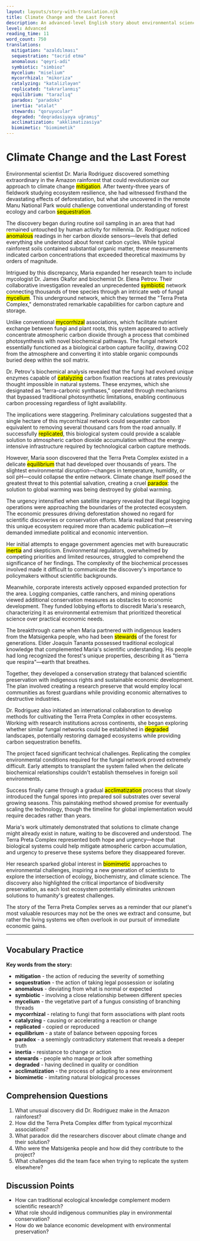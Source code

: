 ```yaml
---
layout: layouts/story-with-translation.njk
title: Climate Change and the Last Forest
description: An advanced-level English story about environmental science and revolutionary climate change solutions.
level: Advanced
reading_time: 11
word_count: 750
translations:
  mitigation: "azaldılması"
  sequestration: "təcrid etmə"
  anomalous: "qeyri-adi"
  symbiotic: "simbioz"
  mycelium: "miselium"
  mycorrhizal: "mikoriza"
  catalyzing: "katalizləyən"
  replicated: "təkrarlanmış"
  equilibrium: "tarazlıq"
  paradox: "paradoks"
  inertia: "ətalət"
  stewards: "qoruyucular"
  degraded: "deqradasiyaya uğramış"
  acclimatization: "akklimatizasiya"
  biomimetic: "biomimetik"
---
```


# Climate Change and the Last Forest

Environmental scientist Dr. Maria Rodriguez discovered something extraordinary in the Amazon rainforest that could revolutionize our approach to climate change <mark data-translation="mitigation">mitigation</mark>. After twenty-three years of fieldwork studying ecosystem resilience, she had witnessed firsthand the devastating effects of deforestation, but what she uncovered in the remote Manu National Park would challenge conventional understanding of forest ecology and carbon <mark data-translation="sequestration">sequestration</mark>.

The discovery began during routine soil sampling in an area that had remained untouched by human activity for millennia. Dr. Rodriguez noticed <mark data-translation="anomalous">anomalous</mark> readings in her carbon dioxide sensors—levels that defied everything she understood about forest carbon cycles. While typical rainforest soils contained substantial organic matter, these measurements indicated carbon concentrations that exceeded theoretical maximums by orders of magnitude.

Intrigued by this discrepancy, Maria expanded her research team to include mycologist Dr. James Okafor and biochemist Dr. Elena Petrov. Their collaborative investigation revealed an unprecedented <mark data-translation="symbiotic">symbiotic</mark> network connecting thousands of tree species through an intricate web of fungal <mark data-translation="mycelium">mycelium</mark>. This underground network, which they termed the "Terra Preta Complex," demonstrated remarkable capabilities for carbon capture and storage.

Unlike conventional <mark data-translation="mycorrhizal">mycorrhizal</mark> associations, which facilitate nutrient exchange between fungi and plant roots, this system appeared to actively concentrate atmospheric carbon dioxide through a process that combined photosynthesis with novel biochemical pathways. The fungal network essentially functioned as a biological carbon capture facility, drawing CO2 from the atmosphere and converting it into stable organic compounds buried deep within the soil matrix.

Dr. Petrov's biochemical analysis revealed that the fungi had evolved unique enzymes capable of <mark data-translation="catalyzing">catalyzing</mark> carbon fixation reactions at rates previously thought impossible in natural systems. These enzymes, which she designated as "terra-carbonic synthases," operated through mechanisms that bypassed traditional photosynthetic limitations, enabling continuous carbon processing regardless of light availability.

The implications were staggering. Preliminary calculations suggested that a single hectare of this mycorrhizal network could sequester carbon equivalent to removing several thousand cars from the road annually. If successfully <mark data-translation="replicated">replicated</mark>, this biological system could provide a scalable solution to atmospheric carbon dioxide accumulation without the energy-intensive infrastructure required by technological carbon capture methods.

However, Maria soon discovered that the Terra Preta Complex existed in a delicate <mark data-translation="equilibrium">equilibrium</mark> that had developed over thousands of years. The slightest environmental disruption—changes in temperature, humidity, or soil pH—could collapse the entire network. Climate change itself posed the greatest threat to this potential salvation, creating a cruel <mark data-translation="paradox">paradox</mark>: the solution to global warming was being destroyed by global warming.

The urgency intensified when satellite imagery revealed that illegal logging operations were approaching the boundaries of the protected ecosystem. The economic pressures driving deforestation showed no regard for scientific discoveries or conservation efforts. Maria realized that preserving this unique ecosystem required more than academic publication—it demanded immediate political and economic intervention.

Her initial attempts to engage government agencies met with bureaucratic <mark data-translation="inertia">inertia</mark> and skepticism. Environmental regulators, overwhelmed by competing priorities and limited resources, struggled to comprehend the significance of her findings. The complexity of the biochemical processes involved made it difficult to communicate the discovery's importance to policymakers without scientific backgrounds.

Meanwhile, corporate interests actively opposed expanded protection for the area. Logging companies, cattle ranchers, and mining operations viewed additional conservation measures as obstacles to economic development. They funded lobbying efforts to discredit Maria's research, characterizing it as environmental extremism that prioritized theoretical science over practical economic needs.

The breakthrough came when Maria partnered with indigenous leaders from the Matsigenka people, who had been <mark data-translation="stewards">stewards</mark> of the forest for generations. Elder Joaquín Tananta possessed traditional ecological knowledge that complemented Maria's scientific understanding. His people had long recognized the forest's unique properties, describing it as "tierra que respira"—earth that breathes.

Together, they developed a conservation strategy that balanced scientific preservation with indigenous rights and sustainable economic development. The plan involved creating a research preserve that would employ local communities as forest guardians while providing economic alternatives to destructive industries.

Dr. Rodriguez also initiated an international collaboration to develop methods for cultivating the Terra Preta Complex in other ecosystems. Working with research institutions across continents, she began exploring whether similar fungal networks could be established in <mark data-translation="degraded">degraded</mark> landscapes, potentially restoring damaged ecosystems while providing carbon sequestration benefits.

The project faced significant technical challenges. Replicating the complex environmental conditions required for the fungal network proved extremely difficult. Early attempts to transplant the system failed when the delicate biochemical relationships couldn't establish themselves in foreign soil environments.

Success finally came through a gradual <mark data-translation="acclimatization">acclimatization</mark> process that slowly introduced the fungal spores into prepared soil substrates over several growing seasons. This painstaking method showed promise for eventually scaling the technology, though the timeline for global implementation would require decades rather than years.

Maria's work ultimately demonstrated that solutions to climate change might already exist in nature, waiting to be discovered and understood. The Terra Preta Complex represented both hope and urgency—hope that biological systems could help mitigate atmospheric carbon accumulation, and urgency to preserve these systems before they disappeared forever.

Her research sparked global interest in <mark data-translation="biomimetic">biomimetic</mark> approaches to environmental challenges, inspiring a new generation of scientists to explore the intersection of ecology, biochemistry, and climate science. The discovery also highlighted the critical importance of biodiversity preservation, as each lost ecosystem potentially eliminates unknown solutions to humanity's greatest challenges.

The story of the Terra Preta Complex serves as a reminder that our planet's most valuable resources may not be the ones we extract and consume, but rather the living systems we often overlook in our pursuit of immediate economic gains.

---

## Vocabulary Practice

**Key words from the story:**
- **mitigation** - the action of reducing the severity of something
- **sequestration** - the action of taking legal possession or isolating
- **anomalous** - deviating from what is normal or expected
- **symbiotic** - involving a close relationship between different species
- **mycelium** - the vegetative part of a fungus consisting of branching threads
- **mycorrhizal** - relating to fungi that form associations with plant roots
- **catalyzing** - causing or accelerating a reaction or change
- **replicated** - copied or reproduced
- **equilibrium** - a state of balance between opposing forces
- **paradox** - a seemingly contradictory statement that reveals a deeper truth
- **inertia** - resistance to change or action
- **stewards** - people who manage or look after something
- **degraded** - having declined in quality or condition
- **acclimatization** - the process of adapting to a new environment
- **biomimetic** - imitating natural biological processes

## Comprehension Questions

1. What unusual discovery did Dr. Rodriguez make in the Amazon rainforest?
2. How did the Terra Preta Complex differ from typical mycorrhizal associations?
3. What paradox did the researchers discover about climate change and their solution?
4. Who were the Matsigenka people and how did they contribute to the project?
5. What challenges did the team face when trying to replicate the system elsewhere?

## Discussion Points

- How can traditional ecological knowledge complement modern scientific research?
- What role should indigenous communities play in environmental conservation?
- How do we balance economic development with environmental preservation?